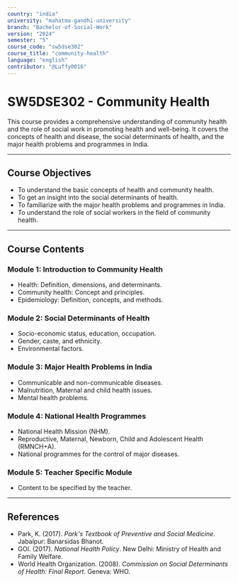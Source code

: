 ```yaml
---
country: "india"
university: "mahatma-gandhi-university"
branch: "Bachelor-of-Social-Work"
version: "2024"
semester: "5"
course_code: "sw5dse302"
course_title: "community-health"
language: "english"
contributor: "@Luffy0016"
---
```

# SW5DSE302 - Community Health

This course provides a comprehensive understanding of community health and the role of social work in promoting health and well-being. It covers the concepts of health and disease, the social determinants of health, and the major health problems and programmes in India.

---
## Course Objectives

* To understand the basic concepts of health and community health.
* To get an insight into the social determinants of health.
* To familiarize with the major health problems and programmes in India.
* To understand the role of social workers in the field of community health.

---
## Course Contents

### Module 1: Introduction to Community Health
* Health: Definition, dimensions, and determinants.
* Community health: Concept and principles.
* Epidemiology: Definition, concepts, and methods.

### Module 2: Social Determinants of Health
* Socio-economic status, education, occupation.
* Gender, caste, and ethnicity.
* Environmental factors.

### Module 3: Major Health Problems in India
* Communicable and non-communicable diseases.
* Malnutrition, Maternal and child health issues.
* Mental health problems.

### Module 4: National Health Programmes
* National Health Mission (NHM).
* Reproductive, Maternal, Newborn, Child and Adolescent Health (RMNCH+A).
* National programmes for the control of major diseases.

### Module 5: Teacher Specific Module
* Content to be specified by the teacher.

---
## References
* Park, K. (2017). *Park's Textbook of Preventive and Social Medicine*. Jabalpur: Banarsidas Bhanot.
* GOI. (2017). *National Health Policy*. New Delhi: Ministry of Health and Family Welfare.
* World Health Organization. (2008). *Commission on Social Determinants of Health: Final Report*. Geneva: WHO.